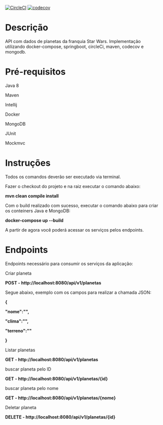 [![CircleCI](https://circleci.com/gh/JonatasRodrigues/API-SpringBoot-Docker-CircleCi-Codecov.svg?style=svg)](https://circleci.com/gh/JonatasRodrigues/API-SpringBoot-Docker-CircleCi-Codecov)
[![codecov](https://codecov.io/gh/JonatasRodrigues/starWarsAPI/branch/master/graph/badge.svg)](https://codecov.io/gh/JonatasRodrigues/starWarsAPI)

# Descrição

API com dados de planetas da franquia Star Wars. Implementação utilizando docker-compose, springboot, circleCi, maven, codecov e mongodb.

# Pré-requisitos

Java 8

Maven

Intellij

Docker 

MongoDB

JUnit

Mockmvc

# Instruções

Todos os comandos deverão ser executado via terminal.

Fazer o checkout do projeto e na raiz executar o comando abaixo:

<b>mvn clean compile install</b>

Com o build realizado com sucesso, executar o comando abaixo para criar os conteiners Java e MongoDB:

<b>docker-compose up --build</b>

A partir de agora você poderá acessar os serviços pelos endpoints.

# Endpoints

Endpoints necessário para consumir os serviços da aplicação:

Criar planeta

<b>POST - http://localhost:8080/api/v1/planetas</b>

Segue abaixo, exemplo com os campos para realizar a chamada JSON:

<b>{ 

"nome":"",

"clima":"", 

"terreno":""

}</b>

Listar planetas

<b>GET - http://localhost:8080/api/v1/planetas</b>

buscar planeta pelo ID

<b>GET - http://localhost:8080/api/v1/planetas/{id}</b>

buscar planeta pelo nome

<b>GET - http://localhost:8080/api/v1/planetas/{nome}</b>

Deletar planeta

<b>DELETE - http://localhost:8080/api/v1/planetas/{id}</b>
